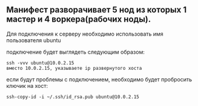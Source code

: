 Манифест разворачивает 5 нод из которых 1 мастер и 4 воркера(рабочих ноды).
---
Для подключения к серверу необходимо использовать имя пользователя ubuntu


подключение будет выглядеть следующим образом:
```
ssh -vvv ubuntu@10.0.2.15
вместо 10.0.2.15, указываете ip развернутого хоста
```

если будут проблемы с подключением, необходимо будет пробросить ключик на хост:
```
ssh-copy-id -i ~/.ssh/id_rsa.pub ubuntu@10.0.2.15
```

